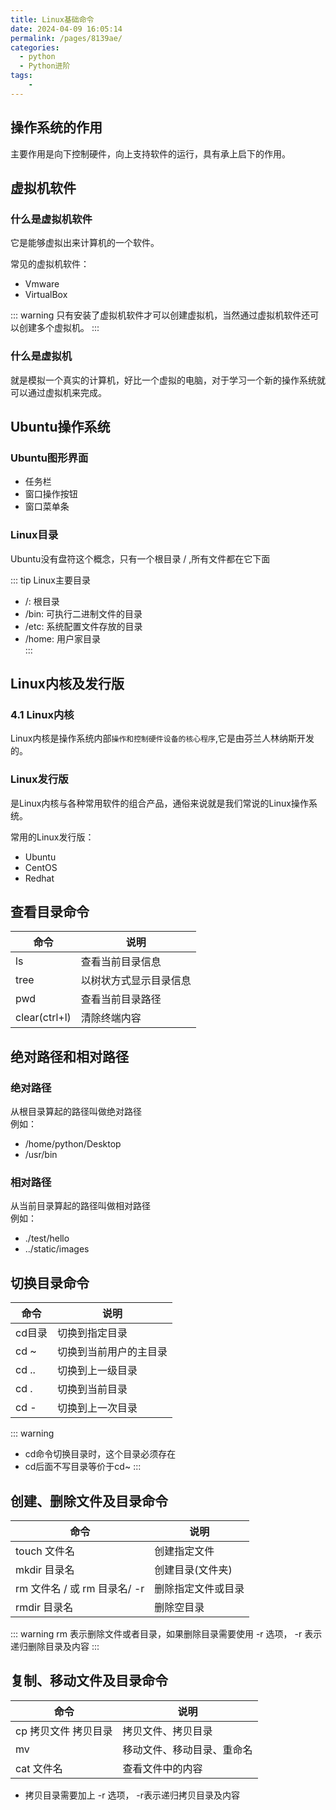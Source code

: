 ```yaml
---
title: Linux基础命令
date: 2024-04-09 16:05:14
permalink: /pages/8139ae/
categories:
  - python
  - Python进阶
tags:
    -
---
```

## 操作系统的作用
主要作用是向下控制硬件，向上支持软件的运行，具有承上启下的作用。

## 虚拟机软件
### 什么是虚拟机软件
它是能够虚拟出来计算机的一个软件。

常见的虚拟机软件：  
- Vmware  
- VirtualBox

::: warning
只有安装了虚拟机软件才可以创建虚拟机，当然通过虚拟机软件还可以创建多个虚拟机。
:::

### 什么是虚拟机
就是模拟一个真实的计算机，好比一个虚拟的电脑，对于学习一个新的操作系统就可以通过虚拟机来完成。

## Ubuntu操作系统
### Ubuntu图形界面
- 任务栏  
- 窗口操作按钮  
- 窗口菜单条

### Linux目录
Ubuntu没有盘符这个概念，只有一个根目录 / ,所有文件都在它下面

::: tip Linux主要目录
- /: 根目录  
- /bin: 可执行二进制文件的目录  
- /etc: 系统配置文件存放的目录  
- /home: 用户家目录  
:::

## Linux内核及发行版
### 4.1 Linux内核
Linux内核是操作系统内部`操作和控制硬件设备的核心程序`,它是由芬兰人林纳斯开发的。  

### Linux发行版
是Linux内核与各种常用软件的组合产品，通俗来说就是我们常说的Linux操作系统。

常用的Linux发行版：  
- Ubuntu  
- CentOS  
- Redhat

## 查看目录命令
|命令|说明|
|----|----|
|ls  |查看当前目录信息|
|tree|以树状方式显示目录信息|
|pwd|查看当前目录路径|
|clear(ctrl+l)|清除终端内容|

## 绝对路径和相对路径
### 绝对路径
从根目录算起的路径叫做绝对路径  
例如：  
- /home/python/Desktop  
- /usr/bin

### 相对路径
从当前目录算起的路径叫做相对路径  
例如：  
- ./test/hello  
- ../static/images

## 切换目录命令

|命令|说明|
|----|----|
|cd目录|切换到指定目录|
|cd ~|切换到当前用户的主目录|
|cd ..|切换到上一级目录|
|cd .|切换到当前目录|
|cd -|切换到上一次目录|

::: warning
- cd命令切换目录时，这个目录必须存在  
- cd后面不写目录等价于cd~
:::

## 创建、删除文件及目录命令
|命令|说明|
|---|----|
|touch 文件名|创建指定文件|
|mkdir 目录名|创建目录(文件夹)|
|rm 文件名 / 或 rm 目录名/ -r|删除指定文件或目录|
|rmdir 目录名|删除空目录|
::: warning
rm 表示删除文件或者目录，如果删除目录需要使用 -r 选项， -r 表示递归删除目录及内容
:::

## 复制、移动文件及目录命令
|命令|说明|
|---|----|
|cp 拷贝文件 拷贝目录|拷贝文件、拷贝目录|
|mv|移动文件、移动目录、重命名|
|cat 文件名|查看文件中的内容|

- 拷贝目录需要加上 -r 选项， -r表示递归拷贝目录及内容